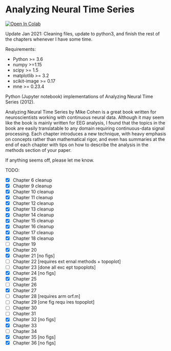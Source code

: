 # Analyzing Neural Time Series
[![Open In Colab](https://colab.research.google.com/assets/colab-badge.svg)](https://colab.research.google.com/github/lyndond/Analyzing_Neural_Time_Series/blob/master/)

Update Jan 2021: Cleaning files, update to python3, and finish the rest of the chapters whenever I have some time. 

Requirements: 
- Python >= 3.6
- numpy >=1.15
- scipy >= 1.5
- matplotlib >= 3.2 
- scikit-image >= 0.17
- mne >= 0.23.4

Python (Jupyter notebook) implementations of Analyzing Neural Time Series (2012).

Analyzing Neural Time Series by Mike Cohen is a great book written for neuroscientists working with continuous neural data. 
Although it may seem like the book is mainly written for EEG analysis, I found that the topics in the book are easily translatable to any domain requiring continuous-data signal processing.
Each chapter introduces a new technique, with heavy emphasis on concepts rather than mathematical rigor, and even has summaries at the end of each chapter with tips on how to describe the analysis in the methods section of your paper.

If anything seems off, please let me know.
                                 
TODO:                            
                                 
- [x] Chapter 6 cleanup          
- [x] Chapter 9 cleanup          
- [x] Chapter 10 cleanup         
- [x] Chapter 11 cleanup         
- [x] Chapter 12 cleanup         
- [x] Chapter 13 cleanup         
- [x] Chapter 14 cleanup         
- [x] Chapter 15 cleanup         
- [x] Chapter 16 cleanup         
- [x] Chapter 17 cleanup         
- [x] Chapter 18 cleanup         
- [ ] Chapter 19                 
- [x] Chapter 20                 
- [x] Chapter 21 [no figs]       
- [ ] Chapter 22 [requires ext   ernal methods + topoplot]
- [ ] Chapter 23 [done all exc   ept topoplots]
- [x] Chapter 24 [no figs]       
- [x] Chapter 25                 
- [ ] Chapter 26                 
- [x] Chapter 27                 
- [ ] Chapter 28 [requires arm   orf.m]
- [ ] Chapter 29 [one fig requ   ires topoplot]
- [ ] Chapter 30                 
- [ ] Chapter 31                 
- [x] Chapter 32 [no figs]       
- [x] Chapter 33 
- [ ] Chapter 34 
- [x] Chapter 35 [no figs]
- [x] Chapter 36 [no figs]
